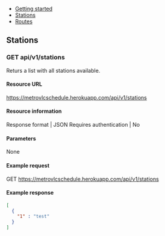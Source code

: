 <div class="doc-menu">
    <ul>
        <li><a href="documentation/getting-started">Getting started</a></li>
        <li><a href="documentation/stations">Stations</a></li>
        <li><a href="documentation/routes">Routes</a></li>
    </ul>
</div>

## Stations

<span id="stations"></span>

### GET api/v1/stations
Returs a list with all stations available.

#### Resource URL

https://metrovlcschedule.herokuapp.com/api/v1/stations

#### Resource information

Response format | JSON
Requires authentication | No

#### Parameters

None

#### Example request

GET https://metrovlcschedule.herokuapp.com/api/v1/stations

#### Example response

```json
[
  {
    "1" : "test"
  }
]
```